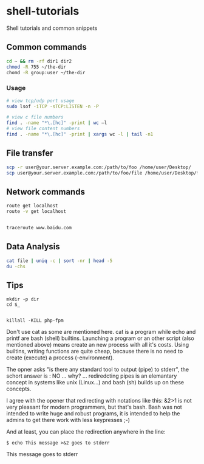 # shell-tutorials
Shell tutorials and common snippets

## Common commands

```bash
cd ~ && rm -rf dir1 dir2
chmod -R 755 ~/the-dir
chomd -R group:user ~/the-dir
```
### Usage

```bash
# view tcp/udp port usage
sudo lsof -iTCP -sTCP:LISTEN -n -P

# view c file numbers
find . -name "*\.[hc]" -print | wc –l
# view file content numbers
find . -name "*\.[hc]" -print | xargs wc -l | tail -n1
```

## File transfer

```bash
scp -r user@your.server.example.com:/path/to/foo /home/user/Desktop/
scp user@your.server.example.com:/path/to/foo/file /home/user/Desktop/file
```

## Network commands

```bash
route get localhost
route -v get localhost


traceroute www.baidu.com
```


## Data Analysis

```bash
cat file | uniq -c | sort -nr | head -5
du -chs

```

## Tips

    mkdir -p dir
    cd $_


    killall -KILL php-fpm


Don't use cat as some are mentioned here. cat is a program while echo and printf are bash (shell) builtins. Launching a program or an other script (also mentioned above) means create an new process with all it's costs. Using builtins, writing functions are quite cheap, because there is no need to create (execute) a process (-environment).

The opner asks "is there any standard tool to output (pipe) to stderr", the schort answer is : NO ... why? ... rediredcting pipes is an elemantary concept in systems like unix (Linux...) and bash (sh) builds up on these concepts.

I agree with the opener that redirecting with notations like this: &2>1 is not very pleasant for modern programmers, but that's bash. Bash was not intended to write huge and robust programs, it is intended to help the admins to get there work with less keypresses ;-)

And at least, you can place the redirection anywhere in the line:

    $ echo This message >&2 goes to stderr 
This message goes to stderr
